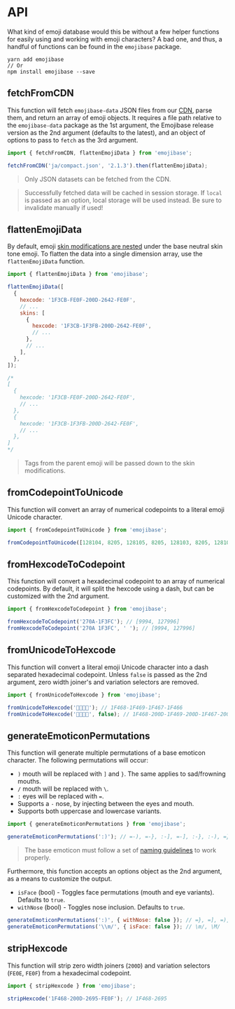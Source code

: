 # API

What kind of emoji database would this be without a few helper functions for easily using and
working with emoji characters? A bad one, and thus, a handful of functions can be found in the
`emojibase` package.

```
yarn add emojibase
// Or
npm install emojibase --save
```

## fetchFromCDN

This function will fetch `emojibase-data` JSON files from our
[CDN](https://cdn.jsdelivr.net/npm/emojibase-data@latest/), parse them, and return an array of emoji
objects. It requires a file path relative to the `emojibase-data` package as the 1st argument, the
Emojibase release version as the 2nd argument (defaults to the latest), and an object of options to
pass to `fetch` as the 3rd argument.

```javascript
import { fetchFromCDN, flattenEmojiData } from 'emojibase';

fetchFromCDN('ja/compact.json', '2.1.3').then(flattenEmojiData);
```

> Only JSON datasets can be fetched from the CDN.

> Successfully fetched data will be cached in session storage. If `local` is passed as an option,
> local storage will be used instead. Be sure to invalidate manually if used!

## flattenEmojiData

By default, emoji [skin modifications are nested](./data.md#data-structure) under the base neutral
skin tone emoji. To flatten the data into a single dimension array, use the `flattenEmojiData`
function.

```javascript
import { flattenEmojiData } from 'emojibase';

flattenEmojiData([
  {
    hexcode: '1F3CB-FE0F-200D-2642-FE0F',
    // ...
    skins: [
      {
        hexcode: '1F3CB-1F3FB-200D-2642-FE0F',
        // ...
      },
      // ...
    ],
  },
]);

/*
[
  {
    hexcode: '1F3CB-FE0F-200D-2642-FE0F',
    // ...
  },
  {
    hexcode: '1F3CB-1F3FB-200D-2642-FE0F',
    // ...
  },
]
*/
```

> Tags from the parent emoji will be passed down to the skin modifications.

## fromCodepointToUnicode

This function will convert an array of numerical codepoints to a literal emoji Unicode character.

```javascript
import { fromCodepointToUnicode } from 'emojibase';

fromCodepointToUnicode([128104, 8205, 128105, 8205, 128103, 8205, 128102]); // 👨‍👩‍👧‍👦
```

## fromHexcodeToCodepoint

This function will convert a hexadecimal codepoint to an array of numerical codepoints. By default,
it will split the hexcode using a dash, but can be customized with the 2nd argument.

```javascript
import { fromHexcodeToCodepoint } from 'emojibase';

fromHexcodeToCodepoint('270A-1F3FC'); // [9994, 127996]
fromHexcodeToCodepoint('270A 1F3FC', ' '); // [9994, 127996]
```

## fromUnicodeToHexcode

This function will convert a literal emoji Unicode character into a dash separated hexadecimal
codepoint. Unless `false` is passed as the 2nd argument, zero width joiner's and variation selectors
are removed.

```javascript
import { fromUnicodeToHexcode } from 'emojibase';

fromUnicodeToHexcode('👨‍👩‍👧‍👦'); // 1F468-1F469-1F467-1F466
fromUnicodeToHexcode('👨‍👩‍👧‍👦', false); // 1F468-200D-1F469-200D-1F467-200D-1F466
```

## generateEmoticonPermutations

This function will generate multiple permutations of a base emoticon character. The following
permutations will occur:

* `)` mouth will be replaced with `]` and `}`. The same applies to sad/frowning mouths.
* `/` mouth will be replaced with `\`.
* `:` eyes will be replaced with `=`.
* Supports a `-` nose, by injecting between the eyes and mouth.
* Supports both uppercase and lowercase variants.

```javascript
import { generateEmoticonPermutations } from 'emojibase';

generateEmoticonPermutations(':)'); // =-), =-}, :-], =-], :-}, :-), =}, =], =), :}, :], :)
```

> The base emoticon must follow a set of [naming guidelines](./emoticonds.md) to work properly.

Furthermore, this function accepts an options object as the 2nd argument, as a means to customize
the output.

* `isFace` (bool) - Toggles face permutations (mouth and eye variants). Defaults to `true`.
* `withNose` (bool) - Toggles nose inclusion. Defaults to `true`.

```javascript
generateEmoticonPermutations(':)', { withNose: false }); // =}, =], =), :}, :], :)
generateEmoticonPermutations('\\m/', { isFace: false }); // \m/, \M/
```

## stripHexcode

This function will strip zero width joiners (`200D`) and variation selectors (`FE0E`, `FE0F`) from a
hexadecimal codepoint.

```javascript
import { stripHexcode } from 'emojibase';

stripHexcode('1F468-200D-2695-FE0F'); // 1F468-2695
```
